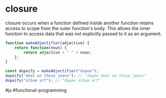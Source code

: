 # closure
closure occurs when a function defined inside another function retains access to scope from the outer function's body. This allows the inner function to access data that was not explicitly passed to it as an argument.

```js
function makeAdjectifier(adjective) {
	return function(noun) {
		return adjective + " " + noun;
	};
}

const dopeify = makeAdjectifier("dopee");
dopeify("deal on those jeans"); // "dopee deal on those jeans"
dopeify("album art"); // "dopee album art"
```

#js #functional-programming 
